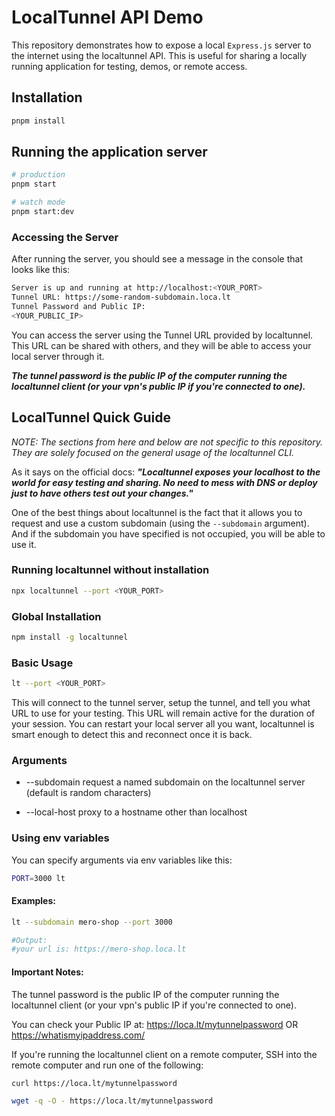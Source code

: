 # LocalTunnel API Demo

This repository demonstrates how to expose a local `Express.js` server to the internet using the localtunnel API. This is useful for sharing a locally running application for testing, demos, or remote access.

## Installation

```bash
pnpm install
```

## Running the application server

```bash
# production
pnpm start

# watch mode
pnpm start:dev
```

### Accessing the Server

After running the server, you should see a message in the console that looks like this:

```bash
Server is up and running at http://localhost:<YOUR_PORT>
Tunnel URL: https://some-random-subdomain.loca.lt
Tunnel Password and Public IP:
<YOUR_PUBLIC_IP>
```

You can access the server using the Tunnel URL provided by localtunnel. This URL can be shared with others, and they will be able to access your local server through it.

**_The tunnel password is the public IP of the computer running the localtunnel client (or your vpn's public IP if you're connected to one)._**

## LocalTunnel Quick Guide

_NOTE: The sections from here and below are not specific to this repository. They are solely focused on the general usage of the localtunnel CLI._

As it says on the official docs:
**_"Localtunnel exposes your localhost to the world for easy testing and sharing. No need to mess with DNS or deploy just to have others test out your changes."_**

One of the best things about localtunnel is the fact that it allows you to request and use a custom subdomain (using the `--subdomain` argument). And if the subdomain you have specified is not occupied, you will be able to use it.

### Running localtunnel without installation

```bash
npx localtunnel --port <YOUR_PORT>
```

### Global Installation

```bash
npm install -g localtunnel
```

### Basic Usage

```bash
lt --port <YOUR_PORT>
```

This will connect to the tunnel server, setup the tunnel, and tell you what URL to use for your testing. This URL will remain active for the duration of your session. You can restart your local server all you want, localtunnel is smart enough to detect this and reconnect once it is back.

### Arguments

- --subdomain
  request a named subdomain on the localtunnel server (default is random characters)

- --local-host
  proxy to a hostname other than localhost

### Using env variables

You can specify arguments via env variables like this:

```bash
PORT=3000 lt
```

#### Examples:

```bash
lt --subdomain mero-shop --port 3000

#Output:
#your url is: https://mero-shop.loca.lt
```

#### Important Notes:

The tunnel password is the public IP of the computer running the localtunnel client (or your vpn's public IP if you're connected to one).

You can check your Public IP at:
https://loca.lt/mytunnelpassword
OR
https://whatismyipaddress.com/

If you're running the localtunnel client on a remote computer, SSH into the remote computer and run one of the following:

```bash
curl https://loca.lt/mytunnelpassword
```

```bash
wget -q -O - https://loca.lt/mytunnelpassword
```
